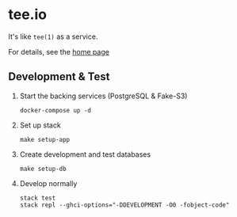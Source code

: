 # tee.io

It's like `tee(1)` as a service.

For details, see the [home page](https://tee-io.herokuapp.com/)

## Development & Test

1. Start the backing services (PostgreSQL & Fake-S3)

   ```
   docker-compose up -d
   ```

1. Set up stack

   ```
   make setup-app
   ```

1. Create development and test databases

   ```
   make setup-db
   ```

1. Develop normally

   ```
   stack test
   stack repl --ghci-options="-DDEVELOPMENT -O0 -fobject-code"
   ```
